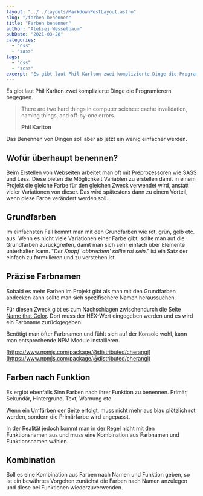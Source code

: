 ```yaml
---
layout: "../../layouts/MarkdownPostLayout.astro"
slug: "/farben-benennen"  
title: "Farben benennen"
author: "Aleksej Wesselbaum"
pubDate: "2021-03-28"
categories: 
  - "css"
  - "sass"
tags: 
  - "css"
  - "scss"
excerpt: "Es gibt laut Phil Karlton zwei komplizierte Dinge die Programierern begegnen."
---
```


Es gibt laut Phil Karlton zwei komplizierte Dinge die Programierern begegnen.

> There are two hard things in computer science: cache invalidation, naming things, and off-by-one errors.
> 
> **Phil Karlton**

Das Benennen von Dingen soll aber ab jetzt ein wenig einfacher werden.

## Wofür überhaupt benennen?

Beim Erstellen von Webseiten arbeitet man oft mit Preprozessoren wie SASS und Less. Diese bieten die Möglichkeit Variablen zu erstellen damit in einem Projekt die gleiche Farbe für den gleichen Zweck verwendet wird, anstatt vieler Variationen von dieser. Das wird spätestens dann zu einem Vorteil, wenn diese Farbe verändert werden soll.

## Grundfarben

Im einfachsten Fall kommt man mit den Grundfarben wie rot, grün, gelb etc. aus. Wenn es nicht viele Variationen einer Farbe gibt, sollte man auf die Grundfarben zurückgreifen, damit man sich sehr einfach über Elemente unterhalten kann. "_Der Knopf 'abbrechen' sollte rot sein."_ ist ein Satz der einfach zu formulieren und zu verstehen ist.

## Präzise Farbnamen

Sobald es mehr Farben im Projekt gibt als man mit den Grundfarben abdecken kann sollte man sich spezifischere Namen heraussuchen.

Für diesen Zweck gibt es zum Nachschlagen zwischendurch die Seite [Name that Color](http://chir.ag/projects/name-that-color/#6195ED). Dort muss der HEX-Wert eingegeben werden und es wird ein Farbname zurückgegeben.

Benötigt man öfter Farbnamen und fühlt sich auf der Konsole wohl, kann man entsprechende NPM Module installieren.

[https://www.npmjs.com/package/@distributed/cherangi](https://www.npmjs.com/package/@distributed/cherangi)

## Farben nach Funktion

Es ergibt ebenfalls Sinn Farben nach ihrer Funktion zu benennen. Primär, Sekundär, Hintergrund, Text, Warnung etc.

Wenn ein Umfärben der Seite erfolgt, muss nicht mehr aus blau plötzlich rot werden, sondern die Primärfarbe wird angepasst.

In der Realität jedoch kommt man in der Regel nicht mit den Funktionsnamen aus und muss eine Kombination aus Farbnamen und Funktionsnamen wählen.

## Kombination

Soll es eine Kombination aus Farben nach Namen und Funktion geben, so ist ein bewährtes Vorgehen zunächst die Farben nach Namen anzulegen und diese bei Funktionen wiederzuverwenden.
